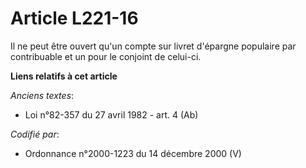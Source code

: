 # Article L221-16

Il ne peut être ouvert qu'un compte sur livret d'épargne populaire par contribuable et un pour le conjoint de celui-ci.

**Liens relatifs à cet article**

_Anciens textes_:

  - Loi n°82-357 du 27 avril 1982 - art. 4 (Ab)

_Codifié par_:

  - Ordonnance n°2000-1223 du 14 décembre 2000 (V)
